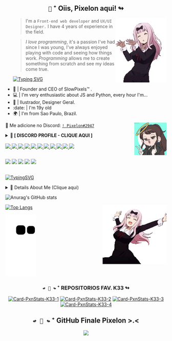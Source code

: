 <h2 align='center'>
    <code>🐝</code> ⁺ Oiis, Pixelon aqui! ↬
</h2>

   <img align="right" alt="PXN-gifs" src="./imgs_pxn/imgsk33 (1).gif">
<p align="center">
<ul>
</div>

> I'm a `Front-end web developer` and `UX/UI Designer.` I have 4 years of experience in the field.

> *I love programming*, it's a passion I've had since I was young, I've always enjoyed playing with code and seeing how things work. _Programming_ allows me to create something from scratch and see my ideas come true.

[![Typing
SVG](https://readme-typing-svg.herokuapp.com?color=ba60ff&lines=Hi!+Meu+nome+é+Kauã.+UwU)](https://git.io/typing-svg)

  <li>👑 | Founder and CEO of SlowPixels™ .
  <li>💻 | I'm very enthusiastic about JS and Python, every hour I'm...
  <li>🎨 | Ilustrador, Designer Geral.
  <li>:date: | I'm 19y old 
  <li>🌍 | I'm from Sao Paulo, Brazil.
     
</ul>

<img align="right" alt="PXN-gifs" src="./imgs_pxn/Pixelon.gif" width="20%" height="20%"> <!-- Imagem feita em: https://picrew.me/ja/image_maker/338224  =D -->

:speech_balloon: Me adicione no Discord: [`! Pixelon#2947`](https://discord.com/users/230834721372766208)
<details> <summary><strong>🍡 [ DISCORD PROFILE - CLIQUE AQUI ]</strong></summary> <p align="left"> <h2>📩 Contact me in extremely important situations. o.o</h2> <div>
    
  <a href="https://discord.com/users/230834721372766208" target="_blank">
    <img width="45%" src="https://lanyard.cnrad.dev/api/230834721372766208?bg=151515&borderRadius=5px" alt="Discord Status"/>
</a>
   
   
   </div> </p> </details>

<!-- Espero que você não esteja copiando nada meu. -->


<div style="display: inline_block"><br>
   
 <a href="https://skillicons.dev">
    <img src="https://skillicons.dev/icons?i=git"/>
    <img src="https://skillicons.dev/icons?i=html"/>
    <img src="https://skillicons.dev/icons?i=css"/>
    <img src="https://skillicons.dev/icons?i=js"/>
    <img src="https://skillicons.dev/icons?i=nodejs"/>
    <img src="https://skillicons.dev/icons?i=typescript"/>
    <img src="https://skillicons.dev/icons?i=python"/>
    <img src="https://skillicons.dev/icons?i=react"/>
    <img src="https://skillicons.dev/icons?i=linux"/>
    <img src="https://skillicons.dev/icons?i=mongodb"/>
    <img src="https://skillicons.dev/icons?i=blender"/>
   
    
</div>
   

<!--
  <div style="display: inline_block"><br>
<img src="https://skillicons.dev/icons?i=git,html,css,js,nodejs,typescript,python,react,linux," />
  <img align="center" alt="PXN-Js" height="30" width="40" src="https://raw.githubusercontent.com/devicons/devicon/master/icons/javascript/javascript-plain.svg">
  <img align="center" alt="PXN-Ts" height="30" width="40" src="https://raw.githubusercontent.com/devicons/devicon/master/icons/typescript/typescript-plain.svg">
  <img align="center" alt="PXN-React" height="30" width="40" src="https://raw.githubusercontent.com/devicons/devicon/master/icons/react/react-original.svg">
  <img align="center" alt="PXN-HTML" height="30" width="40" src="https://raw.githubusercontent.com/devicons/devicon/master/icons/html5/html5-original.svg">
  <img align="center" alt="PXN-CSS" height="30" width="40" src="https://raw.githubusercontent.com/devicons/devicon/master/icons/css3/css3-original.svg">
  <img align="center" alt="PXN-Python" height="30" width="40" src="https://raw.githubusercontent.com/devicons/devicon/master/icons/python/python-original.svg">
  <img align="center" alt="PXN-Csharp" height="30" width="40" src="https://raw.githubusercontent.com/devicons/devicon/master/icons/csharp/csharp-original.svg">
   
</div>
-->
  ##
  
  <div> 
   <!-- Pare mano, não copie nada. vaza! -->
    <a href="https://www.youtube.com/channel/UC5DwmqzgzWo2Jqbbh3-TixA" target="_blank"><img src="https://img.shields.io/badge/YouTube-FF0000?style=for-the-badge&logo=youtube&logoColor=white" target="_blank"></a> <!-- PXN-Account -->
    <a href="https://www.instagram.com/http_pixelon/" target="_blank"><img src="https://img.shields.io/badge/Instagram-E4405F?style=for-the-badge&logo=instagram&logoColor=white" target="_blank"></a> <!-- PXN-Account -->
 	  <a href="https://www.twitch.tv/http_pixelon" target="_blank"><img src="https://img.shields.io/badge/Twitch-9146FF?style=for-the-badge&logo=twitch&logoColor=white" target="_blank"></a> <!-- PXN-Account -->
    <a href = "mailto:AindaNao"><img src="https://img.shields.io/badge/Gmail-D14836?style=for-the-badge&logo=gmail&logoColor=white" target="_blank"></a>
    <a href="https://www.linkedin.com/in/pixelon/" target="_blank"><img src="https://img.shields.io/badge/-LinkedIn-%230077B5?style=for-the-badge&logo=linkedin&logoColor=white" target="_blank"></a> <!-- PXN-Account -->
   <!-- <a href="https://discord.com/users/817160910871330836"><img src="https://img.shields.io/badge/-@Pixelon%233321-4169E1?style=flat&labelColor=7289da&logo=discord&logoColor=white" alt="Conta do Pixelon" /></a> -->
   
  ##
   
  [![TypingSVG](https://readme-typing-svg.herokuapp.com?color=18ffc0&lines=vaza+randola+k+k+k+>.>)](https://git.io/typing-svg)
   
   <details> 
      <summary>👑 Details About Me (Clique aqui)</summary> <p align="left"> <h2>Como este perfil tem coisas interessante vou ensinar a fazer churros:</h2> <ul> <li><strong>Ingredientes:</strong>
<p>200g de farinha de trigo sem fermento</p>
<p>250 ml de água</p>
<p>50g de manteiga</p>
<p>1 Casquinha de limão</p>
<p>Sal q.b.</p>
<p>3 ovos</p>
<p>Óleo para fritar</p>
<p>Açúcar para polvilhar</p>
<p>Canela para polvilhar</p>
      
<strong>Preparação:</strong>
<p>1. Num tacho leve ao lume a água.</p>
<p>Tempere com umas pedrinhas de sal.</p>
<p>Junte a casca de limão e a manteiga.</p>
<p>Deixe ferver.</p>
<p>2. Logo que comece a ferver, retire a casca de limão e adicione a farinha.</p>
<p>Mexa até descolar do tacho.</p>
<p>Coloque a massa numa tigela e deixe arrefecer um pouco.</p></li> </ul> </p> 

</details>

   
   ![Anurag's GitHub stats](https://github-readme-stats.vercel.app/api?username=http-pixelon&show_icons=true&theme=blue-green&include_all_commits=true&count_private=true)
 <!-- <img align="right" alt="PXN-gifs" src="https://cdn.discordapp.com/attachments/749020531004670012/886773380538302524/Untitled_4.png"> -->
   [![Top Langs](https://github-readme-stats.vercel.app/api/top-langs/?username=anuraghazra&show_icons=true&theme=blue-green&include_all_commits=true&count_private=true&layout=compact)](https://github.com/anuraghazra/github-readme-stats)
   <img align="right" alt="PXN-gifs" src="./imgs_pxn/imgsk33 (2).gif">

<div>
 
   <!--
   [![Typing
SVG](https://readme-typing-svg.herokuapp.com?color=18ffc0&lines=nao+mexa+com+a+minha+snake)](https://git.io/typing-svg) -->
   
  ![Snake animation](https://github.com/http-pixelon/http-pixelon/blob/output/github-contribution-grid-snake.svg)

 <div align="center">
   <h3 align="center"><code>↫ 📌 ↬</code> ⁺ REPOSITORIOS FAV. K33 ↬</h3> <!-- Pq você está aqui ainda? suma daq random. -->
   
   [![Card-PxnStats-K33-1](https://github-readme-stats.vercel.app/api/pin/?username=http-pixelon&repo=PasswordGenerator-K33&theme=blue-green)](https://github.com/http-pixelon/PasswordGenerator-K33)
   [![Card-PxnStats-K33-2](https://github-readme-stats.vercel.app/api/pin/?username=http-pixelon&repo=ClonerSite-K33.py&theme=blue-green)](https://github.com/http-pixelon/ClonerSite-K33.py)
   [![Card-PxnStats-K33-3](https://github-readme-stats.vercel.app/api/pin/?username=http-pixelon&repo=PixelBot.js-01K33&theme=blue-green)](https://github.com/http-pixelon/PixelBot.js-01K33)
   [![Card-PxnStats-K33-4](https://github-readme-stats.vercel.app/api/pin/?username=http-pixelon&repo=PasswordGenerator-K33&theme=blue-green)](https://github.com/http-pixelon/PasswordGenerator-K33)
   
</div>
   
<div align="center">
   
   <h2> <code>↫ 🦑 ↬</code> ⁺ GitHub Finale Pixelon >.< </h2>
</div>

<p align = "center">
<img src = "./imgs_pxn/imgsk33 (3).gif">
  </p>
<!-- Script completo feito por Pixelon. -->
<!-- by pixelon -->
